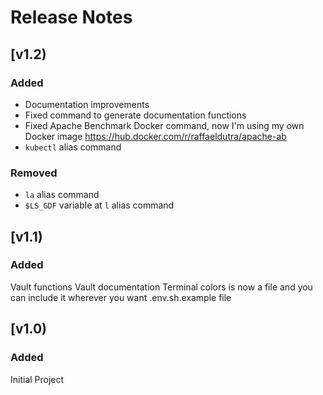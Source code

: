# Release Notes

## [v1.2)

### Added

* Documentation improvements
* Fixed command to generate documentation functions
* Fixed Apache Benchmark Docker command, now I'm using my own Docker image https://hub.docker.com/r/raffaeldutra/apache-ab
* `kubectl` alias command

### Removed

* `la` alias command
* `$LS_GDF` variable at `l` alias command

## [v1.1)

### Added

Vault functions
Vault documentation
Terminal colors is now a file and you can include it wherever you want
.env.sh.example file

## [v1.0)

### Added

Initial Project